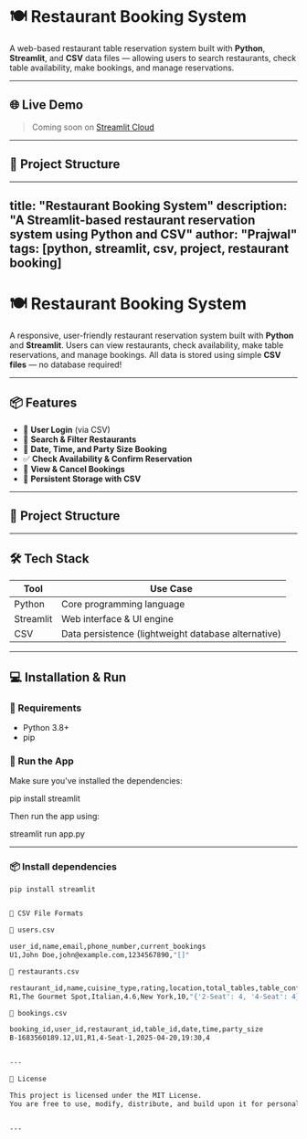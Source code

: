 # 🍽️ Restaurant Booking System

A web-based restaurant table reservation system built with **Python**, **Streamlit**, and **CSV** data files — allowing users to search restaurants, check table availability, make bookings, and manage reservations.

---

## 🌐 Live Demo

> Coming soon on [Streamlit Cloud](https://streamlit.io/cloud)

---

## 📁 Project Structure
---
title: "Restaurant Booking System"
description: "A Streamlit-based restaurant reservation system using Python and CSV"
author: "Prajwal"
tags: [python, streamlit, csv, project, restaurant booking]
---

# 🍽️ Restaurant Booking System

A responsive, user-friendly restaurant reservation system built with **Python** and **Streamlit**. Users can view restaurants, check availability, make table reservations, and manage bookings. All data is stored using simple **CSV files** — no database required!

---

## 📦 Features

- 🔐 **User Login** (via CSV)
- 🏪 **Search & Filter Restaurants**
- 📅 **Date, Time, and Party Size Booking**
- ✅ **Check Availability & Confirm Reservation**
- 📖 **View & Cancel Bookings**
- 💾 **Persistent Storage with CSV**

---

## 📁 Project Structure

---

## 🛠️ Tech Stack

| Tool       | Use Case                    |
|------------|-----------------------------|
| Python     | Core programming language   |
| Streamlit  | Web interface & UI engine   |
| CSV        | Data persistence (lightweight database alternative) |

---

## 💻 Installation & Run

### 📌 Requirements

- Python 3.8+
- pip

### 🚀 Run the App

Make sure you've installed the dependencies:

pip install streamlit

Then run the app using:

streamlit run app.py


---
### 📦 Install dependencies

```bash
pip install streamlit


📑 CSV File Formats

🧍 users.csv

user_id,name,email,phone_number,current_bookings
U1,John Doe,john@example.com,1234567890,"[]"

🍴 restaurants.csv

restaurant_id,name,cuisine_type,rating,location,total_tables,table_configuration,opening_hours,closing_hours
R1,The Gourmet Spot,Italian,4.6,New York,10,"{'2-Seat': 4, '4-Seat': 4}",10:00,22:00

📅 bookings.csv

booking_id,user_id,restaurant_id,table_id,date,time,party_size
B-1683560189.12,U1,R1,4-Seat-1,2025-04-20,19:30,4


---

📄 License

This project is licensed under the MIT License.
You are free to use, modify, distribute, and build upon it for personal or commercial use.


---
